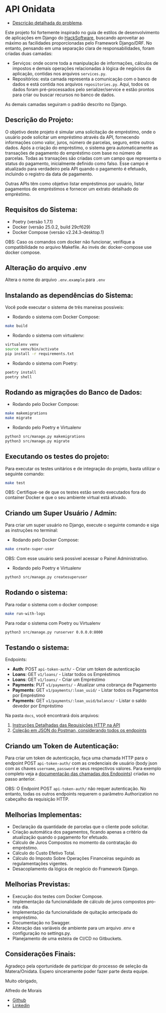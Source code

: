 # API Onidata

- [Descrição detalhada do problema](INSTRUÇÕES.md).

Este projeto foi fortemente inspirado no guia de estilos de desenvolvimento de aplicações em Django do [HackSoftware](https://github.com/HackSoftware/Django-Styleguide), buscando aproveitar ao máximo as facilidades proporcionadas pelo Framework Django/DRF. No entanto, pensando em uma separação clara de responsabilidades, foram criadas duas camadas:

- Serviços: onde ocorre toda a manipulação de informações, cálculos de impostos e demais operações relacionadas à lógica de negócios da aplicação, contidas nos arquivos `services.py`.
- Repositórios: esta camada representa a comunicação com o banco de dados e está contida nos arquivos `repositories.py`. Aqui, todos os dados foram pré-processados pelo serializer/service e estão prontos para criar ou buscar recursos no banco de dados.

As demais camadas seguiram o padrão descrito no Django.

## Descrição do Projeto:

O objetivo deste projeto é simular uma solicitação de empréstimo, onde o usuário pode solicitar um empréstimo através da API, fornecendo informações como valor, juros, número de parcelas, seguro, entre outros dados. Após a criação do empréstimo, o sistema gera automaticamente as transações de pagamento do empréstimo com base no número de parcelas. Todas as transações são criadas com um campo que representa o status do pagamento, inicialmente definido como falso. Esse campo é atualizado para verdadeiro pela API quando o pagamento é efetuado, incluindo o registro da data de pagamento.

Outras APIs têm como objetivo listar empréstimos por usuário, listar pagamentos de empréstimos e fornecer um extrato detalhado do empréstimo.

## Requisitos do Sistema:

- Poetry (versão 1.7.1)
- Docker (versão 25.0.2, build 29cf629)
- Docker Compose (versão v2.24.3-desktop.1)

OBS: Caso os comandos com docker não funcionar, verifique a compatibilidade no arquivo Makefile. Ao invés de: docker-compose <comando> use docker compose.

## Alteração do arquivo .env

Altera o nome do arquivo `.env.example` para `.env`

## Instalando as dependências do Sistema:

Você pode executar o sistema de três maneiras possíveis:

- Rodando o sistema com Docker Compose:

```bash
make build
```

- Rodando o sistema com virtualenv:

```bash
virtualenv venv
source venv/bin/activate
pip install -r requirements.txt
```

- Rodando o sistema com Poetry:

```bash
poetry install
poetry shell
```

## Rodando as migrações do Banco de Dados:

- Rodando pelo Docker Compose:

```bash
make makemigrations
make migrate
```

- Rodando pelo Poetry e Virtualenv

```bash
python3 src/manage.py makemigrations
python3 src/manage.py migrate
```

## Executando os testes do projeto:

Para executar os testes unitários e de integração do projeto, basta utilizar o seguinte comando:

```bash
make test
```

OBS: Certifique-se de que os testes estão sendo executados fora do container Docker e que o seu ambiente virtual está ativado.

## Criando um Super Usuário / Admin:

Para criar um super usuário no Django, execute o seguinte comando e siga as instruções no terminal:

- Rodando pelo Docker Compose:

```bash
make create-super-user
```

OBS: Com esse usuário será possivel acessar o Painel Administrativo.

- Rodando pelo Poetry e Virtualenv

```bash
python3 src/manage.py createsuperuser
```

## Rodando o sistema:

Para rodar o sistema com o docker compose:

```bash
make run-with-logs
```

Para rodar o sistema com Poetry ou Virtualenv

```bash
python3 src/manage.py runserver 0.0.0.0:8000
```

## Testando o sistema:

Endpoints:

- **Auth**: POST `api-token-auth/` - Criar um token de autenticação
- **Loans**: GET `v1/loans/` - Listar todos os Empréstimos
- **Loans**: GET `v1/loans/` - Criar um Empréstimo
- **Payments**: PUT `v1/payments/` - Atualizar uma cobrança de Pagamento
- **Payments**: GET `v1/payments/:loan_uuid/` - Listar todos os Pagamentos por Empréstimo
- **Payments**: GET `v1/payments/:loan_uuid/balance/` - Listar o saldo devedor por Empréstimo

Na pasta `docs`, você encontrará dois arquivos:

1. [Instruções Detalhadas das Requisições HTTP na API](docs/Endpoints.md)
1. [Coleção em JSON do Postman, considerando todos os endpoints](docs/OnidataApi.postman_collection.json)

## Criando um Token de Autenticação:

Para criar um token de autenticação, faça uma chamada HTTP para o endpoint POST `api-token-auth/` com as credenciais de usuário (body json com as chaves `username`, `password` e seus respectivos valores. Para exemplo completo veja a [documentação das chamadas dos Endpoints](docs/Endpoints.md)) criadas no passo anterior.

OBS: O Endpoint POST `api-token-auth/` não requer autenticação. No entanto, todas os outros endpoints requerem o parâmetro Authorization no cabeçalho da requisição HTTP.

## Melhorias Implementas:

- Declaração da quantidade de parcelas que o cliente pode solicitar.
- Criação automática dos pagamentos, ficando apenas a critério da atualização quando o pagamento for efetuado.
- Cálculo de Juros Compostos no momento da contratação do empréstimo.
- Cálculo do Custo Efetivo Total.
- Cálculo do Imposto Sobre Operações Financeiras seguindo as regulamentações vigentes.
- Desacoplamento da lógica de negócio do Framework Django.

## Melhorias Previstas:

- Execução dos testes com Docker Compose.
- Implementação da funcionalidade de cálculo de juros compostos pro-rata dia.
- Implementação da funcionalidade de quitação antecipada do empréstimo.
- Documentação no Swagger.
- Alteração das variáveis de ambiente para um arquivo .env e configuração no settings.py.
- Planejamento de uma esteira de CI/CD no Gitbuckets.

## Considerações Finais:

Agradeço pela oportunidade de participar do processo de seleção da Matera/Onidata. Espero sinceramente poder fazer parte desta equipe.

Muito obrigado,

Alfredo de Morais

- [Github](https://github.com/alfmorais/)
- [Linkedin](https://www.linkedin.com/in/alfredomneto/)
